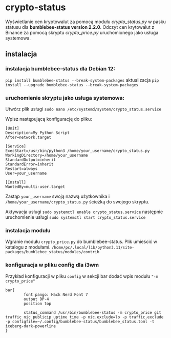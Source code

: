 # crypto-status
Wyświetlanie cen kryptowalut za pomocą modułu *crypto_status.py* w pasku statusu dla **bumblebee-status version 2.2.0**.
Odczyt cen krytowalut z Binance za pomocą skryptu *crypto_price.py* uruchomionego jako usługa systemowa.

## instalacja
### instalacja bumblebee-status dla Debian 12:

`pip install bumblebee-status --break-system-packages`
aktualizacja
`pip install --upgrade bumblebee-status --break-system-packages`

### uruchomienie skryptu jako usługa systemowa:

Utwórz plik usługi `sudo nano /etc/systemd/system/crypto_status.service`

Wpisz następującą konfigurację do pliku:
```
[Unit]
Description=My Python Script
After=network.target

[Service]
ExecStart=/usr/bin/python3 /home/your_username/crypto_status.py
WorkingDirectory=/home/your_username
StandardOutput=inherit
StandardError=inherit
Restart=always
User=your_username

[Install]
WantedBy=multi-user.target
```

Zastąp `your_username` swoją nazwą użytkownika i `/home/your_username/crypto_status.py` ścieżką do swojego skryptu.

Aktywacja usługi `sudo systemctl enable crypto_status.service` następnie uruchomienie usługi 
`sudo systemctl start crypto_status.service`

### instalacja modułu

Wgranie modułu `crypto_price.py` do bumblebee-status. Plik umieścić w katalogu z modułami.
`/home/pc/.local/lib/python3.11/site-packages/bumblebee_status/modules/contrib`

### konfiguracja w pliku config dla i3wm

Przykład konfiguracji w pliku `config` w sekcji bar dodać wpis modułu `"-m crypto_price"`
```
bar{
        font pango: Hack Nerd Font 7
        output DP-4
        position top

        status_command /usr/bin/bumblebee-status -m crypto_price git traffic nic publicip uptime time -p nic.exclude=lo -p traffic.exclude -p configfile=~/.config/bumblebee-status/bumblebee_status.toml -t iceberg-dark-powerline 
}
```
